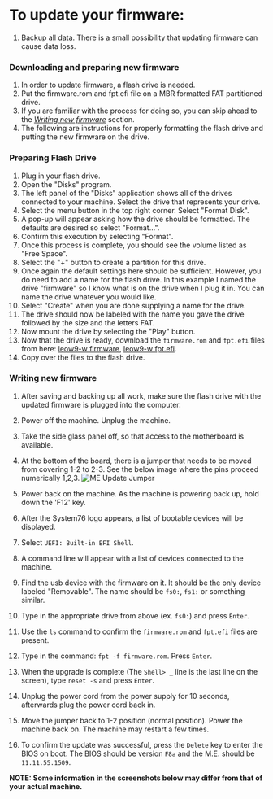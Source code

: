 # To update your firmware:

1. Backup all data. There is a small possibility that updating firmware can cause data loss.

### Downloading and preparing new firmware
1. In order to update firmware, a flash drive is needed. 
2. Put the firmware.rom and fpt.efi file on a MBR formatted FAT partitioned drive.
3. If you are familiar with the process for doing so, you can skip ahead to the [_Writing new firmware_](README.md#writing-new-firmware) section.
4. The following are instructions for properly formatting the flash drive and putting the new firmware on the drive.

### Preparing Flash Drive
1. Plug in your flash drive.
2. Open the "Disks" program.
4. The left panel of the "Disks" application shows all of the drives connected to your machine. Select the drive that represents your drive.
5. Select the menu button in the top right corner. Select "Format Disk".
6. A pop-up will appear asking how the drive should be formatted. The defaults are desired so select "Format...".
7. Confirm this execution by selecting "Format".
8. Once this process is complete, you should see the volume listed as "Free Space".
9. Select the "+" button to create a partition for this drive.
10. Once again the default settings here should be sufficient. However, you do need to add a name for the flash drive. In this example I named the drive "firmware" so I know what is on the drive when I plug it in. You can name the drive whatever you would like.
11. Select "Create" when you are done supplying a name for the drive.
12. The drive should now be labeled with the name you gave the drive followed by the size and the letters FAT.
13. Now mount the drive by selecting the "Play" button.
14. Now that the drive is ready, download the `firmware.rom` and `fpt.efi` files from here: [leow9-w firmware](firmware.rom), [leow9-w fpt.efi](fpt.efi).
15. Copy over the files to the flash drive.

 
### Writing new firmware
1. After saving and backing up all work, make sure the flash drive with the updated firmware is plugged into the computer.
2. Power off the machine. Unplug the machine.
3. Take the side glass panel off, so that access to the motherboard is available.
4. At the bottom of the board, there is a jumper that needs to be moved from covering 1-2 to 2-3. See the below image where the pins proceed numerically 1,2,3.
![ME Update Jumper](https://raw.githubusercontent.com/system76/firmware-desktop/leow9-w_fix/leow9-w/images/1.png)

4. Power back on the machine. As the machine is powering back up, hold down the 'F12' key.
5. After the System76 logo appears, a list of bootable devices will be displayed.
6. Select `UEFI: Built-in EFI Shell`.
7. A command line will appear with a list of devices connected to the machine.
8. Find the usb device with the firmware on it. It should be the only device labeled "Removable". The name should be `fs0:`, `fs1:` or something similar.
9. Type in the appropriate drive from above (ex. `fs0:`) and press `Enter`.
10. Use the `ls` command to confirm the `firmware.rom` and `fpt.efi` files are present.
11. Type in the command: `fpt -f firmware.rom`. Press `Enter`.
12. When the upgrade is complete (The `Shell> _` line is the last line on the screen), type `reset -s` and press `Enter`. 
13. Unplug the power cord from the power supply for 10 seconds, afterwards plug the power cord back in.
14. Move the jumper back to 1-2 position (normal position). Power the machine back on. The machine may restart a few times. 
15. To confirm the update was successful, press the `Delete` key to enter the BIOS on boot. The BIOS should be version `F8a` and the M.E. should be `11.11.55.1509`.

**NOTE: Some information in the screenshots below may differ from that of your actual machine.**
